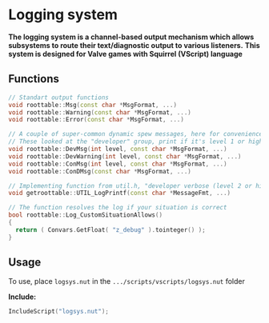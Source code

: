 # Logging system

**The logging system is a channel-based output mechanism which allows**
**subsystems to route their text/diagnostic output to various listeners.**
**This system is designed for Valve games with Squirrel (VScript) language**

## Functions

```C++
// Standart output functions
void roottable::Msg(const char *MsgFormat, ...)
void roottable::Warning(const char *MsgFormat, ...)
void roottable::Error(const char *MsgFormat, ...)

// A couple of super-common dynamic spew messages, here for convenience 
// These looked at the "developer" group, print if it's level 1 or higher 
void roottable::DevMsg(int level, const char *MsgFormat, ...)
void roottable::DevWarning(int level, const char *MsgFormat, ...)
void roottable::ConMsg(int level, const char *MsgFormat, ...)
void roottable::ConDMsg(const char *MsgFormat, ...)

// Implementing function from util.h, "developer verbose (level 2 or higher)" and "gl_UtilLogEnabled" requied
void getroottable::UTIL_LogPrintf(const char *MessageFmt, ...)

// The function resolves the log if your situation is correct
bool roottable::Log_CustomSituationAllows()
{
  return ( Convars.GetFloat( "z_debug" ).tointeger() );
}
```

## Usage

To use, place `logsys.nut` in the `.../scripts/vscripts/logsys.nut` folder

**Include:**
```C
IncludeScript("logsys.nut");
```
